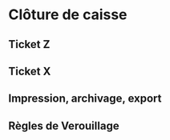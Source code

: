 # Clôture de caisse



## Ticket Z



## Ticket X



## Impression, archivage, export



## Règles de Verouillage



